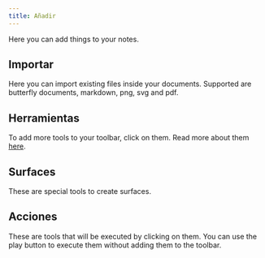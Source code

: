```yaml
---
title: Añadir
---
```


Here you can add things to your notes.

## Importar

Here you can import existing files inside your documents.
Supported are butterfly documents, markdown, png, svg and pdf.

## Herramientas

To add more tools to your toolbar, click on them.
Read more about them [here](tools).

## Surfaces

These are special tools to create surfaces.

## Acciones

These are tools that will be executed by clicking on them.
You can use the play button to execute them without adding them to the toolbar.
